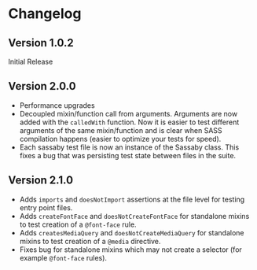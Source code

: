 # Changelog

## Version 1.0.2
Initial Release

## Version 2.0.0

* Performance upgrades
* Decoupled mixin/function call from arguments. Arguments are now added with the `calledWith` function. Now it is easier to test different arguments of the same mixin/function and is clear when SASS compilation happens (easier to optimize your tests for speed).
* Each sassaby test file is now an instance of the Sassaby class. This fixes a bug that was persisting test state between files in the suite.

## Version 2.1.0

* Adds `imports` and `doesNotImport` assertions at the file level for testing entry point files.
* Adds `createFontFace` and `doesNotCreateFontFace` for standalone mixins to test creation of a `@font-face` rule.
* Adds `createsMediaQuery` and `doesNotCreateMediaQuery` for standalone mixins to test creation of a `@media` directive.
* Fixes bug for standalone mixins which may not create a selector (for example `@font-face` rules).
